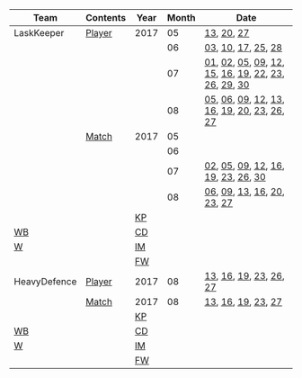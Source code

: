 | Team | Contents | Year | Month | Date |
|---|---|---|---|---|
| LaskKeeper| [Player](00_LastKeeper/parsing_player.ipynb) | 2017 | 05 | [13](00_LastKeeper/2017/05/13/player.txt), [20](00_LastKeeper/2017/05/20/player.txt), [27](00_LastKeeper/2017/05/27/player.txt) |
| | | | 06 | [03](00_LastKeeper/2017/06/03/player.txt), [10](00_LastKeeper/2017/06/10/player.txt), [17](00_LastKeeper/2017/06/17/player.txt), [25](00_LastKeeper/2017/06/25/player.txt), [28](00_LastKeeper/2017/06/28/player.txt) |
| | | | 07 | [01](00_LastKeeper/2017/07/01/player_skill_table.txt), [02](00_LastKeeper/2017/07/02/player_skill_table.txt), [05](00_LastKeeper/2017/07/05/player_skill_table.txt), [09](00_LastKeeper/2017/07/09/player_skill_table.txt), [12](00_LastKeeper/2017/07/12/player_skill_table.txt), [15](00_LastKeeper/2017/07/15/player_skill_table.txt), [16](00_LastKeeper/2017/07/16/player_skill_table.txt), [19](00_LastKeeper/2017/07/19/player_skill_table.txt), [22](00_LastKeeper/2017/07/22/player_skill_table.txt), [23](00_LastKeeper/2017/07/23/player_skill_table.txt), [26](00_LastKeeper/2017/07/26/player_skill_table.txt), [29](00_LastKeeper/2017/07/29/player_skill_table.txt), [30](00_LastKeeper/2017/07/30/player_skill_table.txt) |
| | | | 08 | [05](00_LastKeeper/2017/08/05/player_skill_table.txt), [06](00_LastKeeper/2017/08/06/player_skill_table.txt), [09](00_LastKeeper/2017/08/09/player_skill_table.txt), [12](00_LastKeeper/2017/08/12/player.txt), [13](00_LastKeeper/2017/08/13/player.txt), [16](00_LastKeeper/2017/08/16/player.txt), [19](00_LastKeeper/2017/08/19/player.txt), [20](00_LastKeeper/2017/08/20/player.txt), [23](00_LastKeeper/2017/08/23/player.txt), [26](00_LastKeeper/2017/08/26/player.txt), [27](00_LastKeeper/2017/08/27/player.txt) |
| | [Match](00_LastKeeper/parsing_match.ipynb) | 2017 | 05 | |
| | | | 06 | |
| | | | 07 | [02](00_LastKeeper/2017/07/02/match.txt), [05](00_LastKeeper/2017/07/05/match.txt), [09](00_LastKeeper/2017/07/09/match.txt), [12](00_LastKeeper/2017/07/12/match.txt), [16](00_LastKeeper/2017/07/16/match.txt), [19](00_LastKeeper/2017/07/19/match.txt), [23](00_LastKeeper/2017/07/23/match.txt), [26](00_LastKeeper/2017/07/26/match.txt), [30](00_LastKeeper/2017/07/30/match.txt) |
| | | | 08 | [06](00_LastKeeper/2017/08/06/match.txt), [09](00_LastKeeper/2017/08/09/match.txt), [13](00_LastKeeper/2017/08/13/match.txt), [16](00_LastKeeper/2017/08/16/match.txt), [20](00_LastKeeper/2017/08/20/match.txt), [23](00_LastKeeper/2017/08/23/match.txt), [27](00_LastKeeper/2017/08/27/match.txt) |
| | | [KP](00_LastKeeper/01_KP_table.md) | | |
| [WB](00_LastKeeper/02_WB_table.md) | | [CD](00_LastKeeper/03_CD_table.md) | | |
| [W](00_LastKeeper/04_W_table.md) | | [IM](00_LastKeeper/05_IM_table.md) | | |
| | | [FW](00_LastKeeper/06_FW_table.md) | | |
| HeavyDefence | [Player](01_Heavy2Defence/parsing_player.ipynb) | 2017 | 08 | [13](01_Heavy2Defence/2017/08/13/player.txt), [16](01_Heavy2Defence/2017/08/16/player.txt), [19](01_Heavy2Defence/2017/08/19/player.txt), [23](01_Heavy2Defence/2017/08/23/player.txt), [26](01_Heavy2Defence/2017/08/26/player.txt), [27](01_Heavy2Defence/2017/08/27/player.txt) |
| | [Match](01_Heavy2Defence/parsing_match.ipynb) | 2017 | 08 | [13](01_Heavy2Defence/2017/08/13/match.txt), [16](01_Heavy2Defence/2017/08/16/match.txt), [19](01_Heavy2Defence/2017/08/19/match.txt), [23](01_Heavy2Defence/2017/08/23/match.txt), [27](01_Heavy2Defence/2017/08/27/match.txt) |
| | | [KP](01_Heavy2Defence/01_KP_table.md) | | |
| [WB](01_Heavy2Defence/02_WB_table.md) | | [CD](01_Heavy2Defence/03_CD_table.md) | | |
| [W](01_Heavy2Defence/04_W_table.md) | | [IM](01_Heavy2Defence/05_IM_table.md) | | |
| | | [FW](01_Heavy2Defence/06_FW_table.md) | | |
